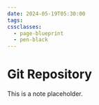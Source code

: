 ```yaml
---
date: 2024-05-19T05:30:00
tags: 
cssclasses:
  - page-blueprint
  - pen-black
---
```

# Git Repository
This is a note placeholder.
